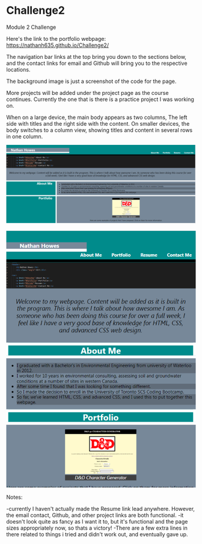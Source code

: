# Challenge2
Module 2 Challenge

Here's the link to the portfolio webpage: https://nathanh635.github.io/Challenge2/

The navigation bar links at the top bring you down to the sections below, and the contact links for email and Github will bring you to the respective locations. 

The background image is just a screenshot of the code for the page. 

More projects will be added under the project page as the course continues. Currently the one that is there is a practice project I was working on.


When on a large device, the main body appears as two columns, The left side with titles and the right side with the content. On smaller devices, the body switches to a column view, showing titles and content in several rows in one column.


![Webside viewed on desktop](./assets/images/desktop_view.png)

![Website viewed on mobile](./assets/images/mobile_view.png)


Notes:

-currently I haven't actually made the Resume link lead anywhere. However, the email contact, Github, and other project links are both functional.
-it doesn't look quite as fancy as I want it to, but it's functional and the page sizes appropriately now, so thats a victory!
-There are a few extra lines in there related to things i tried and didn't work out, and eventually gave up.